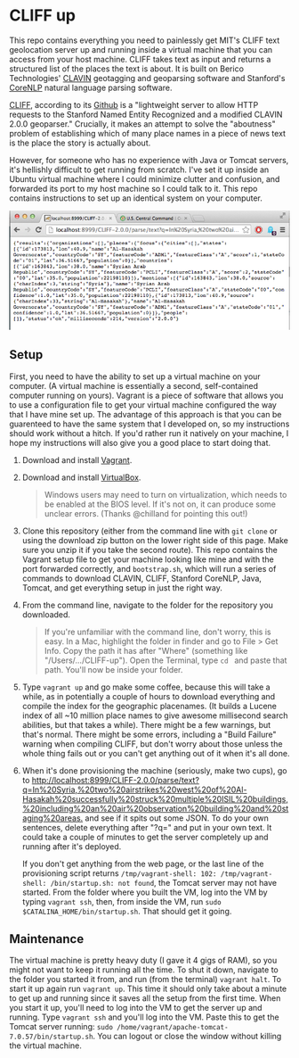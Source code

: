 CLIFF up
=========

This repo contains everything you need to painlessly get MIT's CLIFF
text geolocation server up and running inside a virtual machine that you can access
from your host machine. CLIFF takes text as input and returns a structured list
of the places the text is about. It is built on Berico Technologies'
[CLAVIN](https://github.com/Berico-Technologies/CLAVIN) geotagging and
geoparsing software and Stanford's
[CoreNLP](http://nlp.stanford.edu/software/corenlp.shtml) natural language
parsing software.

[CLIFF](http://cliff.mediameter.org/), according to its
[Github](https://github.com/c4fcm/CLIFF) is a "lightweight server to allow HTTP
requests to the Stanford Named Entity Recognized and a modified CLAVIN 2.0.0
geoparser." Crucially, it makes an attempt to solve the "aboutness" problem
of establishing which of many place names in a piece of news text is the place
the story is actually about.

However, for someone who has no experience with Java or Tomcat servers, it's
hellishly difficult to get running from scratch. I've set it up inside an
Ubuntu virtual machine where I could minimize clutter and confusion, and
forwarded its port to my host machine so I could talk to it. This repo contains
instructions to set up an identical system on your computer.

![Screenshot of CLIFF on a localhost](Motivational_screenshot.png)

Setup
--------

First, you need to have the ability to set up a virtual machine on your
computer. (A virtual machine is essentially a second, self-contained computer
running on yours). Vagrant is a piece of software that allows you to use a
configuration file to get your virtual machine configured the way that I have
mine set up. The advantage of this approach is that you can be guarenteed to
have the same system that I developed on, so my instructions should work
without a hitch. If you'd rather run it natively on your machine, I hope my
instructions will also give you a good place to start doing that.

1. Download and install [Vagrant](https://docs.vagrantup.com/v2/installation/).

2. Download and install [VirtualBox](https://www.virtualbox.org/wiki/Downloads).

   > Windows users may need to turn on virtualization, which needs to be
   > enabled at the BIOS level. If it's not on, it can produce some unclear
   > errors. (Thanks @chilland for pointing this out!)

3. Clone this repository (either from the command line with `git clone` or
   using the download zip button on the lower right side of this page. Make
   sure you unzip it if you take the second route). This repo contains the
   Vagrant setup file to get your machine looking like mine and with the port
   forwarded correctly, and `bootstrap.sh`, which will run a series of commands
   to download CLAVIN, CLIFF, Stanford CoreNLP, Java, Tomcat, and get
   everything setup in just the right way.

4. From the command line, navigate to the folder for the repository you
   downloaded. 
   
   > If you're unfamiliar with the command line, don't worry, this
   > is easy. In a Mac, highlight the folder in finder and go to File > Get Info.
   > Copy the path it has after "Where" (something like "/Users/.../CLIFF-up").
   > Open the Terminal, type `cd ` and paste that path. You'll now be inside your
   > folder.

5.  Type `vagrant up` and go make some coffee, because this will take a while,
     as in potentially a couple of hours to download everything and compile the
     index for the geographic placenames. (It builds a Lucene index of all ~10
     million place names to give awesome millisecond search abilities, but that
     takes a while). There might be a few warnings, but that's normal. There
     might be some errors, including a "Build Failure" warning when compiling
     CLIFF, but don't worry about those unless the whole thing fails out or you
     can't get anything out of it when it's all done.

6. When it's done provisioning the machine (seriously, make two cups), go to
   <http://localhost:8999/CLIFF-2.0.0/parse/text?q=In%20Syria,%20two%20airstrikes%20west%20of%20Al-Hasakah%20successfully%20struck%20multiple%20ISIL%20buildings,%20including%20an%20air%20observation%20building%20and%20staging%20areas.>
   and see if it spits out some JSON.  To do your own sentences, delete
   everything after "?q=" and put in your own text. It could take a couple of
   minutes to get the server completely up and running after it's deployed.

   If you don't get anything from the web page, or the last line of the
   provisioning script returns `/tmp/vagrant-shell: 102: /tmp/vagrant-shell:
   /bin/startup.sh: not found`, the Tomcat server may not have started. From
   the folder where you built the VM, log into the VM by typing `vagrant ssh`,
   then, from inside the VM, run `sudo $CATALINA_HOME/bin/startup.sh`. That
   should get it going.

Maintenance 
-------- 

The virtual machine is pretty heavy duty (I gave it 4 gigs
of RAM), so you might not want to keep it running all the time. To shut it
down, navigate to the folder you started it from, and run (from the terminal)
`vagrant halt`. To start it up again run `vagrant up`. This time it should only
take about a minute to get up and running since it saves all the setup from the
first time. When you start it up, you'll need to log into the VM to get the
server up and running. Type `vagrant ssh` and you'll log into the VM. Paste
this to get the Tomcat server running: `sudo
/home/vagrant/apache-tomcat-7.0.57/bin/startup.sh`. You can logout or close the
window without killing the virtual machine.




